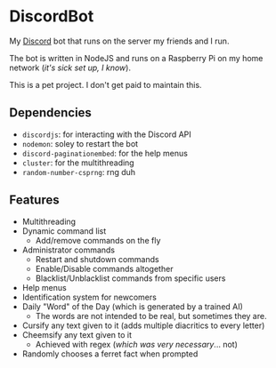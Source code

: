 # DiscordBot
My [Discord](https://discord.com/) bot that runs on the server my friends and I run.

The bot is written in NodeJS and runs on a Raspberry Pi on my home network (*it's sick set up, I know*).

This is a pet project. I don't get paid to maintain this.

## Dependencies
- `discordjs`: for interacting with the Discord API
- `nodemon`: soley to restart the bot
- `discord-paginationembed`: for the help menus
- `cluster`: for the multithreading
- `random-number-csprng`: rng duh

## Features
- Multithreading
- Dynamic command list
  - Add/remove commands on the fly
- Administrator commands
  - Restart and shutdown commands
  - Enable/Disable commands altogether
  - Blacklist/Unblacklist commands from specific users
- Help menus
- Identification system for newcomers
- Daily "Word" of the Day (which is generated by a trained AI)
  - The words are not intended to be real, but sometimes they are.
- Cursify any text given to it (adds multiple diacritics to every letter)
- Cheemsify any text given to it
  - Achieved with regex (*which was very necessary*... not)
- Randomly chooses a ferret fact when prompted
